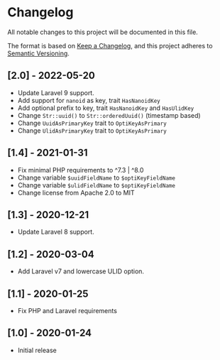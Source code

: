 # Changelog
All notable changes to this project will be documented in this file.

The format is based on [Keep a Changelog](https://keepachangelog.com/en/1.0.0/),
and this project adheres to [Semantic Versioning](https://semver.org/spec/v2.0.0.html).

## [2.0] - 2022-05-20
- Update Laravel 9 support.
- Add support for `nanoid` as key, trait `HasNanoidKey`
- Add optional prefix to key, trait `HasNanoidKey` and `HasUlidKey`
- Change `Str::uuid()` to `Str::orderedUuid()` (timestamp based)
- Change `UuidAsPrimaryKey` trait to `OptiKeyAsPrimary`
- Change `UlidAsPrimaryKey` trait to `OptiKeyAsPrimary`

## [1.4] - 2021-01-31
- Fix minimal PHP requirements to ^7.3 | ^8.0
- Change variable `$uuidFieldName` to `$optiKeyFieldName`
- Change variable `$ulidFieldName` to `$optiKeyFieldName`
- Change license from Apache 2.0 to MIT

## [1.3] - 2020-12-21
- Update Laravel 8 support.

## [1.2] - 2020-03-04
- Add Laravel v7 and lowercase ULID option.

## [1.1] - 2020-01-25
- Fix PHP and Laravel requirements

## [1.0] - 2020-01-24
- Initial release
